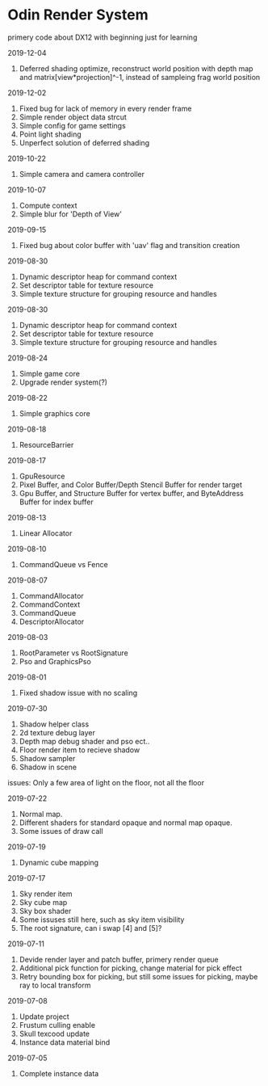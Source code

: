 # Odin Render System
primery code about DX12 with beginning
just for learning

2019-12-04
1. Deferred shading optimize, reconstruct world position with depth map and matrix[view*projection]^-1, instead of sampleing frag world position

2019-12-02
1. Fixed bug for lack of memory in every render frame
2. Simple render object data strcut
3. Simple config for game settings
4. Point light shading
5. Unperfect solution of deferred shading

2019-10-22
1. Simple camera and camera controller

2019-10-07
1. Compute context
2. Simple blur for 'Depth of View'

2019-09-15
1. Fixed bug about color buffer with 'uav' flag and transition creation

2019-08-30
1. Dynamic descriptor heap for command context
2. Set descriptor table for texture resource
3. Simple texture structure for grouping resource and handles

2019-08-30
1. Dynamic descriptor heap for command context
2. Set descriptor table for texture resource
3. Simple texture structure for grouping resource and handles

2019-08-24
1. Simple game core 
2. Upgrade render system(?)

2019-08-22
1. Simple graphics core

2019-08-18
1. ResourceBarrier 

2019-08-17
1. GpuResource  
2. Pixel Buffer, and Color Buffer/Depth Stencil Buffer for render target  
3. Gpu Buffer, and Structure Buffer for vertex buffer, and ByteAddress Buffer for index buffer

2019-08-13
1. Linear Allocator  

2019-08-10
1. CommandQueue vs Fence

2019-08-07
1. CommandAllocator 
2. CommandContext
3. CommandQueue
4. DescriptorAllocator

2019-08-03
1. RootParameter vs RootSignature
2. Pso and GraphicsPso

2019-08-01
1. Fixed shadow issue with no scaling

2019-07-30
1. Shadow helper class
2. 2d texture debug layer
3. Depth map debug shader and pso ect..
4. Floor render item to recieve shadow
5. Shadow sampler
6. Shadow in scene

issues:
Only a few area of light on the floor, not all the floor


2019-07-22
1. Normal map.
2. Different shaders for standard opaque and normal map opaque.
3. Some issues of draw call

2019-07-19
1. Dynamic cube mapping

2019-07-17
1. Sky render item
2. Sky cube map
3. Sky box shader
4. Some issuses still here, such as sky item visibility
5. The root signature, can i swap [4] and [5]?

2019-07-11
1. Devide render layer and patch buffer, primery render queue
2. Additional pick function for picking, change material for pick effect
3. Retry bounding box for picking, but still some issues for picking, maybe ray to local transform

2019-07-08
1. Update project
2. Frustum culling enable
3. Skull texcood update
4. Instance data material bind

2019-07-05
1. Complete instance data
